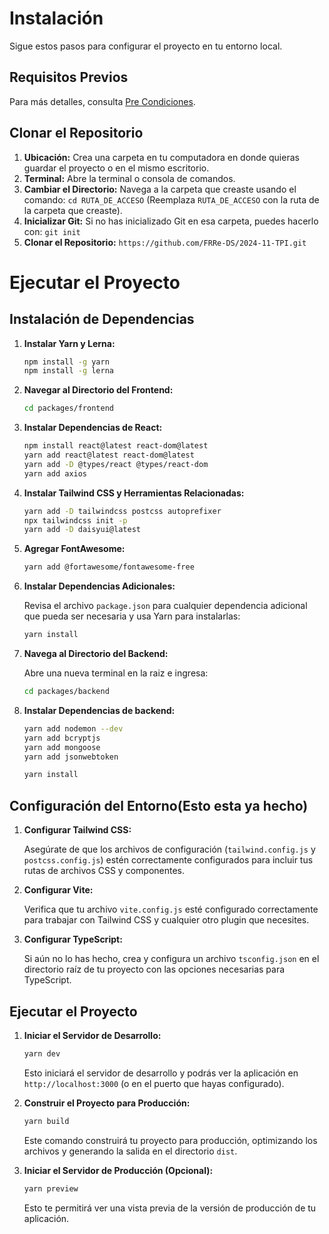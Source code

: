 # Instalación

Sigue estos pasos para configurar el proyecto en tu entorno local.

## Requisitos Previos 

Para más detalles, consulta [Pre Condiciones](pre-code/precondicion.md).

## Clonar el Repositorio

1. **Ubicación:** Crea una carpeta en tu computadora en donde quieras guardar el proyecto o en el mismo escritorio.
2. **Terminal:** Abre la terminal o consola de comandos.
3. **Cambiar el Directorio:** Navega a la carpeta que creaste usando el comando: `cd RUTA_DE_ACCESO` (Reemplaza `RUTA_DE_ACCESO` con la ruta de la carpeta que creaste).
4. **Inicializar Git:** Si no has inicializado Git en esa carpeta, puedes hacerlo con: `git init`
5. **Clonar el Repositorio:** `https://github.com/FRRe-DS/2024-11-TPI.git`

# Ejecutar el Proyecto

## Instalación de Dependencias

1. **Instalar Yarn y Lerna:**

    ```bash
    npm install -g yarn
    npm install -g lerna
    ```

2. **Navegar al Directorio del Frontend:**

    ```bash
    cd packages/frontend
    ```

3. **Instalar Dependencias de React:**

    ```bash
    npm install react@latest react-dom@latest
    yarn add react@latest react-dom@latest
   yarn add -D @types/react @types/react-dom
   yarn add axios

    ```
   


4. **Instalar Tailwind CSS y Herramientas Relacionadas:**

    ```bash
    yarn add -D tailwindcss postcss autoprefixer
    npx tailwindcss init -p
    yarn add -D daisyui@latest
    ```

5. **Agregar FontAwesome:**

    ```bash
    yarn add @fortawesome/fontawesome-free
   
    ```

6. **Instalar Dependencias Adicionales:**

   Revisa el archivo `package.json` para cualquier dependencia adicional que pueda ser necesaria y usa Yarn para instalarlas:

    ```bash
    yarn install
    ```

7. **Navega al Directorio del Backend:**

   Abre una nueva terminal en la raiz e ingresa:

    ```bash
    cd packages/backend
    ```

8. **Instalar Dependencias de backend:**

    ```bash
   yarn add nodemon --dev
   yarn add bcryptjs
   yarn add mongoose
   yarn add jsonwebtoken
   
   yarn install
    ```

## Configuración del Entorno(Esto esta ya hecho)

1. **Configurar Tailwind CSS:**

   Asegúrate de que los archivos de configuración (`tailwind.config.js` y `postcss.config.js`) estén correctamente configurados para incluir tus rutas de archivos CSS y componentes.

2. **Configurar Vite:**

   Verifica que tu archivo `vite.config.js` esté configurado correctamente para trabajar con Tailwind CSS y cualquier otro plugin que necesites.

3. **Configurar TypeScript:**

   Si aún no lo has hecho, crea y configura un archivo `tsconfig.json` en el directorio raíz de tu proyecto con las opciones necesarias para TypeScript.

## Ejecutar el Proyecto

1. **Iniciar el Servidor de Desarrollo:**

    ```bash
    yarn dev
    ```

   Esto iniciará el servidor de desarrollo y podrás ver la aplicación en `http://localhost:3000` (o en el puerto que hayas configurado).

2. **Construir el Proyecto para Producción:**

    ```bash
    yarn build
    ```

   Este comando construirá tu proyecto para producción, optimizando los archivos y generando la salida en el directorio `dist`.

3. **Iniciar el Servidor de Producción (Opcional):**

    ```bash
    yarn preview
    ```

   Esto te permitirá ver una vista previa de la versión de producción de tu aplicación.
